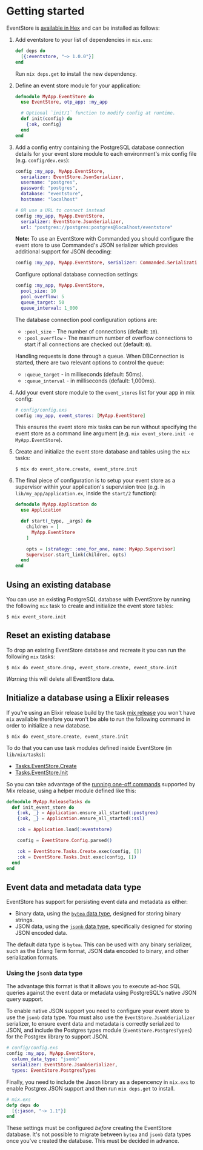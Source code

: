 # Getting started

EventStore is [available in Hex](https://hex.pm/packages/eventstore) and can be installed as follows:

  1. Add eventstore to your list of dependencies in `mix.exs`:

      ```elixir
      def deps do
        [{:eventstore, "~> 1.0.0"}]
      end
      ```

      Run `mix deps.get` to install the new dependency.

  2. Define an event store module for your application:

      ```elixir
      defmodule MyApp.EventStore do
        use EventStore, otp_app: :my_app

        # Optional `init/1` function to modify config at runtime.
        def init(config) do
          {:ok, config}
        end
      end
      ```

  3. Add a config entry containing the PostgreSQL database connection details for your event store module to each environment's mix config file (e.g. `config/dev.exs`):

      ```elixir
      config :my_app, MyApp.EventStore,
        serializer: EventStore.JsonSerializer,
        username: "postgres",
        password: "postgres",
        database: "eventstore",
        hostname: "localhost"

      # OR use a URL to connect instead
      config :my_app, MyApp.EventStore,
        serializer: EventStore.JsonSerializer,          
        url: "postgres://postgres:postgres@localhost/eventstore"
      ```

      **Note:** To use an EventStore with Commanded you should configure the event
      store to use Commanded's JSON serializer which provides additional support for
      JSON decoding:

      ```elixir
      config :my_app, MyApp.EventStore, serializer: Commanded.Serialization.JsonSerializer
      ```

      Configure optional database connection settings:

      ```elixir
      config :my_app, MyApp.EventStore,
        pool_size: 10
        pool_overflow: 5
        queue_target: 50
        queue_interval: 1_000
      ```

      The database connection pool configuration options are:

      - `:pool_size` - The number of connections (default: `10`).
      - `:pool_overflow` - The maximum number of overflow connections to start if all connections are checked out (default: `0`).

      Handling requests is done through a queue. When DBConnection is started, there are two relevant options to control the queue:

      - `:queue_target` - in milliseconds (default: 50ms).
      - `:queue_interval` - in milliseconds (default: 1,000ms).

  4. Add your event store module to the `event_stores` list for your app in mix config:

      ```elixir
      # config/config.exs
      config :my_app, event_stores: [MyApp.EventStore]
      ```

      This ensures the event store mix tasks can be run without specifying the event store as a command line argument (e.g. `mix event_store.init -e MyApp.EventStore`).

  5. Create and initialize the event store database and tables using the `mix` tasks:

      ```console
      $ mix do event_store.create, event_store.init
      ```

  6. The final piece of configuration is to setup your event store as a supervisor within your application's supervision tree (e.g. in `lib/my_app/application.ex`, inside the `start/2` function):

      ```elixir
      defmodule MyApp.Application do
        use Application

        def start(_type, _args) do
          children = [
            MyApp.EventStore
          ]

          opts = [strategy: :one_for_one, name: MyApp.Supervisor]
          Supervisor.start_link(children, opts)
        end
      end
      ```

## Using an existing database

You can use an existing PostgreSQL database with EventStore by running the following `mix` task to create and initialize the event store tables:

```console
$ mix event_store.init
```

## Reset an existing database

To drop an existing EventStore database and recreate it you can run the following `mix` tasks:

```console
$ mix do event_store.drop, event_store.create, event_store.init
```

*Warning* this will delete all EventStore data.

## Initialize a database using a Elixir releases

If you're using an Elixir release build by the task [mix release](https://hexdocs.pm/mix/Mix.Tasks.Release.html) you won't have `mix` available therefore you won't be able to run the following command in order to initialize a new database.

```console
$ mix do event_store.create, event_store.init
```

To do that you can use task modules defined inside EventStore (in `lib/mix/tasks`):

* [Tasks.EventStore.Create](https://github.com/commanded/eventstore/blob/v1.0.0-rc.0/lib/event_store/tasks/create.ex)
* [Tasks.EventStore.Init](https://github.com/commanded/eventstore/blob/v1.0.0-rc.0/lib/event_store/tasks/init.ex)

 So you can take advantage of the [running one-off commands](https://hexdocs.pm/mix/Mix.Tasks.Release.html#module-one-off-commands-eval-and-rpc) supported by Mix release, using a helper module defined like this:

```elixir
defmodule MyApp.ReleaseTasks do
  def init_event_store do
    {:ok, _} = Application.ensure_all_started(:postgrex)
    {:ok, _} = Application.ensure_all_started(:ssl)

    :ok = Application.load(:eventstore)

    config = EventStore.Config.parsed()

    :ok = EventStore.Tasks.Create.exec(config, [])
    :ok = EventStore.Tasks.Init.exec(config, [])
  end
end
```

## Event data and metadata data type

EventStore has support for persisting event data and metadata as either:

  - Binary data, using the [`bytea` data type](https://www.postgresql.org/docs/current/static/datatype-binary.html), designed for storing binary strings.
  - JSON data, using the [`jsonb` data type](https://www.postgresql.org/docs/current/static/datatype-json.html), specifically designed for storing JSON encoded data.

The default data type is `bytea`. This can be used with any binary serializer, such as the Erlang Term format, JSON data encoded to binary, and other serialization formats.

### Using the `jsonb` data type

The advantage this format is that it allows you to execute ad-hoc SQL queries against the event data or metadata using PostgreSQL's native JSON query support.

To enable native JSON support you need to configure your event store to use the `jsonb` data type. You must also use the `EventStore.JsonbSerializer` serializer, to ensure event data and metadata is correctly serialized to JSON, and include the Postgres types module (`EventStore.PostgresTypes`) for the Postgrex library to support JSON.

```elixir
# config/config.exs
config :my_app, MyApp.EventStore,
  column_data_type: "jsonb"
  serializer: EventStore.JsonbSerializer,
  types: EventStore.PostgresTypes
```

Finally, you need to include the Jason library as a depencency in `mix.exs` to enable Postgrex JSON support and then run `mix deps.get` to install.

```elixir
# mix.exs
defp deps do
  [{:jason, "~> 1.1"}]
end
```

These settings must be configured *before* creating the EventStore database. It's not possible to migrate between `bytea` and `jsonb` data types once you've created the database. This must be decided in advance.
